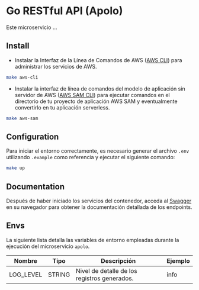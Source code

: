 # Go RESTful API (Apolo)

Este microservicio ...

## Install
- Instalar la Interfaz de la Línea de Comandos de AWS ([AWS CLI](https://docs.aws.amazon.com/cli/latest/userguide/getting-started-install.html)) para administrar los servicios de AWS.

```bash
make aws-cli
```

- Instalar la interfaz de línea de comandos del modelo de aplicación sin servidor de AWS ([AWS SAM CLI](https://docs.aws.amazon.com/serverless-application-model/latest/developerguide/install-sam-cli.html)) para ejecutar comandos en el directorio de tu proyecto de aplicación AWS SAM y eventualmente convertirlo en tu aplicación serverless. 

```bash
make aws-sam
```

## Configuration
Para iniciar el entorno correctamente, es necesario generar el archivo `.env` utilizando `.example` como referencia y ejecutar el siguiente comando:

```bash
make up
```

## Documentation
Después de haber iniciado los servicios del contenedor, acceda al [Swagger](http://localhost:8082) en su navegador para obtener la documentación detallada de los endpoints.

## Envs
La siguiente lista detalla las variables de entorno empleadas durante la ejecución del microservicio `apolo`.

| Nombre          | Tipo      | Descripción                                              | Ejemplo  |
|-----------------|-----------|----------------------------------------------------------|----------|
| LOG_LEVEL       | STRING    | Nivel de detalle de los registros generados.             |info|